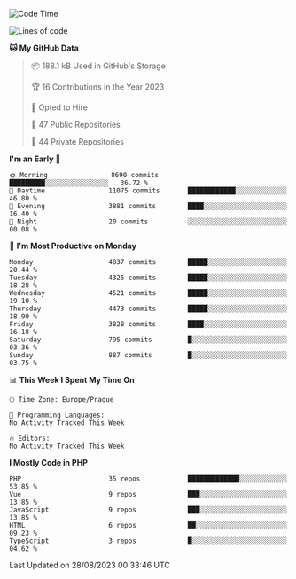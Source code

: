 <!--START_SECTION:waka-->
![Code Time](http://img.shields.io/badge/Code%20Time-1%2C583%20hrs%2058%20mins-blue)

![Lines of code](https://img.shields.io/badge/From%20Hello%20World%20I%27ve%20Written-7.7%20million%20lines%20of%20code-blue)

**🐱 My GitHub Data** 

> 📦 188.1 kB Used in GitHub's Storage 
 > 
> 🏆 16 Contributions in the Year 2023
 > 
> 💼 Opted to Hire
 > 
> 📜 47 Public Repositories 
 > 
> 🔑 44 Private Repositories 
 > 
**I'm an Early 🐤** 

```text
🌞 Morning                8690 commits        █████████░░░░░░░░░░░░░░░░   36.72 % 
🌆 Daytime                11075 commits       ████████████░░░░░░░░░░░░░   46.80 % 
🌃 Evening                3881 commits        ████░░░░░░░░░░░░░░░░░░░░░   16.40 % 
🌙 Night                  20 commits          ░░░░░░░░░░░░░░░░░░░░░░░░░   00.08 % 
```
📅 **I'm Most Productive on Monday** 

```text
Monday                   4837 commits        █████░░░░░░░░░░░░░░░░░░░░   20.44 % 
Tuesday                  4325 commits        █████░░░░░░░░░░░░░░░░░░░░   18.28 % 
Wednesday                4521 commits        █████░░░░░░░░░░░░░░░░░░░░   19.10 % 
Thursday                 4473 commits        █████░░░░░░░░░░░░░░░░░░░░   18.90 % 
Friday                   3828 commits        ████░░░░░░░░░░░░░░░░░░░░░   16.18 % 
Saturday                 795 commits         █░░░░░░░░░░░░░░░░░░░░░░░░   03.36 % 
Sunday                   887 commits         █░░░░░░░░░░░░░░░░░░░░░░░░   03.75 % 
```


📊 **This Week I Spent My Time On** 

```text
🕑︎ Time Zone: Europe/Prague

💬 Programming Languages: 
No Activity Tracked This Week

🔥 Editors: 
No Activity Tracked This Week
```

**I Mostly Code in PHP** 

```text
PHP                      35 repos            █████████████░░░░░░░░░░░░   53.85 % 
Vue                      9 repos             ███░░░░░░░░░░░░░░░░░░░░░░   13.85 % 
JavaScript               9 repos             ███░░░░░░░░░░░░░░░░░░░░░░   13.85 % 
HTML                     6 repos             ██░░░░░░░░░░░░░░░░░░░░░░░   09.23 % 
TypeScript               3 repos             █░░░░░░░░░░░░░░░░░░░░░░░░   04.62 % 
```




 Last Updated on 28/08/2023 00:33:46 UTC
<!--END_SECTION:waka-->
<!--
**AlexKratky/AlexKratky** is a ✨ _special_ ✨ repository because its `README.md` (this file) appears on your GitHub profile.

Here are some ideas to get you started:

- 🔭 I’m currently working on ...
- 🌱 I’m currently learning ...
- 👯 I’m looking to collaborate on ...
- 🤔 I’m looking for help with ...
- 💬 Ask me about ...
- 📫 How to reach me: ...
- 😄 Pronouns: ...
- ⚡ Fun fact: ...
-->

